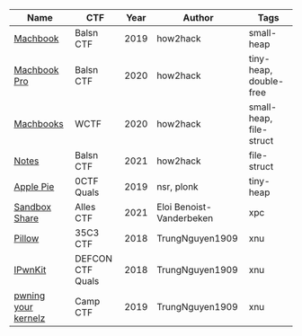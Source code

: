 | Name | CTF | Year | Author | Tags |
|---|---|---|---|---|
| [Machbook](https://github.com/how2hack/my-ctf-challenges/tree/master/2019/balsnctf-2019/machbook) | Balsn CTF | 2019 | how2hack | small-heap |
| [Machbook Pro](https://github.com/how2hack/my-ctf-challenges/tree/master/2020/balsnctf-2020/machbookpro) | Balsn CTF | 2020 | how2hack | tiny-heap, double-free |
| [Machbooks](https://github.com/how2hack/my-ctf-challenges/tree/master/2020/wctf-2020/machbooks) | WCTF | 2020 | how2hack | small-heap, file-struct |
| [Notes](https://github.com/how2hack/my-ctf-challenges/tree/master/2021/balsnctf-2021/NoteEdit) | Balsn CTF | 2021 | how2hack | file-struct |
| [Apple Pie](https://www.tasteless.eu/post/2019/04/0ctf_quals_applepie/) | 0CTF Quals | 2019 | nsr, plonk | tiny-heap |
| [Sandbox Share](https://www.synacktiv.com/en/publications/macos-xpc-exploitation-sandbox-share-case-study.html) | Alles CTF | 2021 | Eloi Benoist-Vanderbeken | xpc |
| [Pillow](https://github.com/TrungNguyen1909/writeups/blob/master/35c3/pillow/index.md) | 35C3 CTF | 2018 | TrungNguyen1909 | xnu |
| [IPwnKit](https://github.com/TrungNguyen1909/writeups/blob/master/DEFCON26-Qual/iPwnKit/index.md) | DEFCON CTF Quals | 2018 | TrungNguyen1909 | xnu |
| [pwning your kernelz](https://github.com/TrungNguyen1909/writeups/blob/master/CampCTF/PwningKernelz/index.md) | Camp CTF | 2019 | TrungNguyen1909 | xnu |
